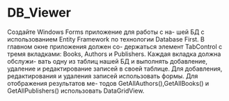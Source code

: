 # DB_Viewer
Создайте Windows Forms приложение для работы с на- шей БД с использованием Entity Framework по технологии Database First. В главном окне приложения должен со- держаться элемент TabControl с тремя вкладками: Books, Authors и Publishers. Каждая вкладка должна обслужи- вать одну из таблиц нашей БД и выполнять добавление, удаление и редактирование записей в своей таблице. Для добавления, редактирования и удаления записей использовать формы. Для отображения результатов ме- тодов GetAllAuthors(),GetAllBooks() и GetAllPublishers() использовать DataGridView.
